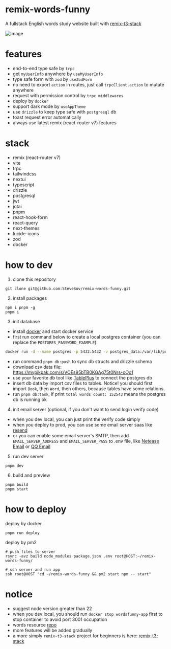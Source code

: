 # remix-words-funny

A fullstack English words study website built with [remix-t3-stack](https://github.com/SteveSuv/remix-t3-stack)

![image](https://github.com/user-attachments/assets/6e57831f-9915-4f6f-9c2f-93040b0dcede)

# features

- end-to-end type safe by `trpc`
- get `myUserInfo` anywhere by `useMyUserInfo`
- type safe form with `zod` by `useZodForm`
- no need to export `action` in routes, just call `trpcClient.action` to mutate anywhere
- request with permission control by `trpc middlewares`
- deploy by `docker`
- support dark mode by `useAppTheme`
- use `drizzle` to keep type safe with `postgresql` db
- toast request error automatically
- always use latest remix (react-router v7) features

# stack

- remix (react-router v7)
- vite
- trpc
- tailwindcss
- nextui
- typescript
- drizzle
- postgresql
- jwt
- jotai
- pnpm
- react-hook-form
- react-query
- next-themes
- lucide-icons
- zod
- docker

# how to dev

1. clone this repository

```
git clone git@github.com:SteveSuv/remix-words-funny.git
```

2. install packages

```
npm i pnpm -g
pnpm i
```

3. init database

- install [docker](https://www.docker.com/get-started/) and start docker service
- first run command below to create a local postgres container (you can replace the `POSTGRES_PASSWORD_EXAMPLE`):

```sh
docker run -d --name postgres -p 5432:5432 -v postgres_data:/var/lib/postgresql/data -e POSTGRES_USER=postgres -e POSTGRES_PASSWORD=POSTGRES_PASSWORD_EXAMPLE -e POSTGRES_DB=wordsfunny postgres:16-alpine
```

- run command `pnpm db:push` to sync db structs and drizzle schema
- download csv data file: https://mypikpak.com/s/VOEs95bTB0KGAg75t0Nrs-oOo1
- use your favorite db tool like [TablePlus](https://tableplus.com/) to connect the postgres db
- insert db data by import csv files to tables. Notice! you should first import `Book`, then `Word`, then others, because tables have some relations.
- run `pnpm db:task`, if print `total words count: 152543` means the postgres db is running ok

4. init email server (optional, if you don't want to send login verify code)

- when you dev local, you can just print the verify code simply
- when you deploy to prod, you can use some email server saas like [resend](https://resend.com/)
- or you can enable some email server's SMTP, then add `EMAIL_SERVER_ADDRESS` and `EMAIL_SERVER_PASS` to .env file, like [Netease Email](https://mail.163.com/) or [QQ Email](https://mail.qq.com/)

5. run dev server

```
pnpm dev
```

6. build and preview

```
pnpm build
pnpm start
```

# how to deploy

deploy by docker

```
pnpm run deploy
```

deploy by pm2

```
# push files to server
rsync -avz build node_modules package.json .env root@HOST:~/remix-words-funny/

# ssh server and run app
ssh root@HOST "cd ~/remix-words-funny && pm2 start npm -- start"
```

# notice

- suggest node version greater than 22
- when you dev local, you should run `docker stop wordsfunny-app` first to stop container to avoid port 3001 occupation
- words resource [repo](https://github.com/kajweb/dict)
- more features will be added gradually
- a more simply `remix-t3-stack` project for beginners is here: [remix-t3-stack](https://github.com/SteveSuv/remix-t3-stack)
